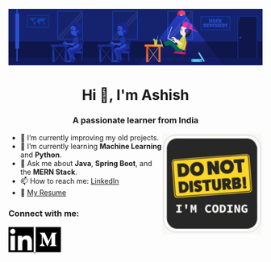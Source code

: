 [![MasterHead](banner.jpg)](https://21CEUOS101.io)

<h1 align="center">Hi 👋, I'm Ashish</h1>
<h3 align="center">A passionate learner from India</h3>

<img align="right" src="sideImage.png" width="200" height="200"/>

- 🔭 I’m currently improving my old projects.
- 🌱 I’m currently learning **Machine Learning** and **Python**.
- 💬 Ask me about **Java**, **Spring Boot**, and the **MERN Stack**.
- 📫 How to reach me: [LinkedIn](https://www.linkedin.com/in/ashish290104/)
- 💼 [My Resume](https://github.com/21CEUOS101/Resume/blob/main/Resume_v1.pdf)

<h3 align="left">Connect with me:</h3>
<p align="left">
  <a href="https://linkedin.com/in/ashish290104" target="_blank">
    <img src="linkedIn_logo.jpg" alt="ashish290104" height="50" width="50" />
  </a>
  <a href="https://medium.com/@prajapatiashish40567" target="_blank">
    <img src="medium_logo.jpeg" alt="ashish290104" height="50" width="50" />
  </a>
</p>
